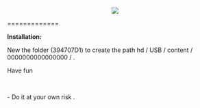 
<div align="center"><img src="https://www.blogcdn.com/www.engadget.com/media/2009/08/netflix-xbox-360-press.jpg"></img></div>

=============
<p><b>Installation:</b></p>

New the folder (394707D1) to create the path hd / USB / content / 0000000000000000 / .
<br>
<p>Have fun</p>
<br>
<p>- Do it at your own risk . </p>
